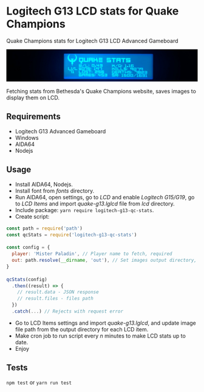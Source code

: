 # Logitech G13 LCD stats for Quake Champions

Quake Champions stats for Logitech G13 LCD Advanced Gameboard

![banner](/banner.jpg)

Fetching stats from Bethesda's Quake Champions website, saves images to display them on LCD.

## Requirements

- Logitech G13 Advanced Gameboard
- Windows
- AIDA64
- Nodejs

## Usage

- Install AIDA64, Nodejs.
- Install font from *fonts* directory.
- Run AIDA64, open settings, go to *LCD* and enable *Logitech G15/G19*, go to *LCD Items* and import *quake-g13.lglcd* file from *lcd* directory.
- Include package: `yarn require logitech-g13-qc-stats`.
- Create script:

```javascript
const path = require('path')
const qcStats = require('logitech-g13-qc-stats')

const config = {
  player: 'Mister Paladin', // Player name to fetch, required
  out: path.resolve(__dirname, 'out'), // Set images output directory, required
}

qcStats(config)
  .then((result) => {
    // result.data - JSON response
    // result.files - files path
  })
  .catch(...) // Rejects with request error
```

- Go to LCD Items settings and import *quake-g13.lglcd*, and update image file path from the output directory for each LCD item.
- Make cron job to run script every *n* minutes to make LCD stats up to date.
- Enjoy

## Tests

`npm test` or `yarn run test`